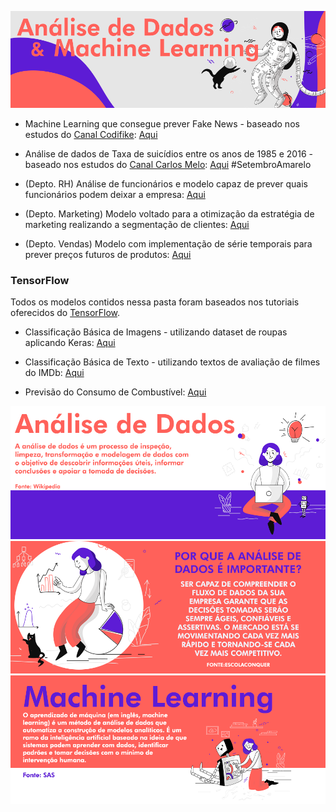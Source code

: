 ![alt text](https://github.com/keziacamposcs/AnaliseDeDados/blob/main/Apresenta%C3%A7%C3%A3o/Imagem3.png)


* Machine Learning que consegue prever Fake News - baseado nos estudos do [Canal Codifike](https://www.youtube.com/watch?v=UMw5-PhRZS0): [Aqui](https://github.com/keziacamposcs/AnaliseDeDados-e-MachineLearning/blob/main/MachineLearning_FakeNews.ipynb)

* Análise de dados de Taxa de suicídios entre os anos de 1985 e 2016 - baseado nos estudos do [Canal Carlos Melo](https://www.youtube.com/watch?v=vN3upvFYwJ0): [Aqui](https://github.com/keziacamposcs/AnaliseDeDados-e-MachineLearning/blob/main/SetembroAmarelo.ipynb) #SetembroAmarelo

* (Depto. RH) Análise de funcionários e modelo capaz de prever quais funcionários podem deixar a empresa: [Aqui](https://github.com/keziacamposcs/AnaliseDeDados-e-MachineLearning/blob/main/AnaliseDeDados_RH.ipynb)

* (Depto. Marketing) Modelo voltado para a otimização da estratégia de marketing realizando a segmentação de clientes: [Aqui]()

* (Depto. Vendas) Modelo com implementação de série temporais para prever preços futuros de produtos: [Aqui]()

### TensorFlow

Todos os modelos contidos nessa pasta foram baseados nos tutoriais oferecidos do [TensorFlow](https://www.tensorflow.org/).

* Classificação Básica de Imagens - utilizando dataset de roupas aplicando Keras: [Aqui](https://github.com/keziacamposcs/AnaliseDeDados-e-MachineLearning/blob/main/Classifica%C3%A7%C3%A3oB%C3%A1sicaImagem.ipynb)

* Classificação Básica de Texto - utilizando textos de avaliação de filmes do IMDb: [Aqui](https://github.com/keziacamposcs/AnaliseDeDados-e-MachineLearning/blob/main/TensorFlow/Classifica%C3%A7%C3%A3oB%C3%A1sicaTexto.ipynb)

* Previsão do Consumo de Combustível: [Aqui](https://github.com/keziacamposcs/AnaliseDeDados-e-MachineLearning/blob/main/Previs%C3%A3oConsumoCombust%C3%ADvel.ipynb)




![alt text](https://github.com/keziacamposcs/AnaliseDeDados/blob/main/Apresenta%C3%A7%C3%A3o/Imagem1.png)
![alt text](https://github.com/keziacamposcs/AnaliseDeDados/blob/main/Apresenta%C3%A7%C3%A3o/Imagem2.png)
![alt text](https://github.com/keziacamposcs/AnaliseDeDados/blob/main/Apresenta%C3%A7%C3%A3o/Imagem4.png)
